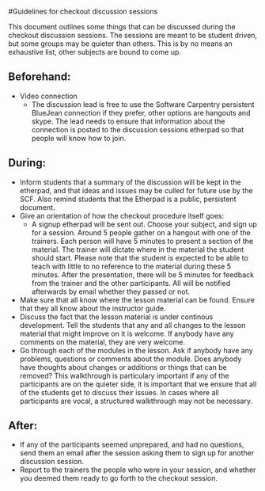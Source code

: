 #Guidelines for checkout discussion sessions

This document outlines some things that can be discussed during the checkout discussion sessions. The sessions are meant to be student driven, but some groups may be quieter than others. This is by no means an exhaustive list, other subjects are bound to come up. 

## Beforehand:

* Video connection
	* The discussion lead is free to use the Software Carpentry persistent BlueJean 	connection if they prefer, other options are hangouts and skype. The lead needs to 	ensure that information about the connection is posted to the discussion sessions 	etherpad so that people will know how to join.

## During:
* Inform students that a summary of the discussion will be kept in the etherpad, and that ideas and issues may be culled for future use by the SCF. Also remind students that the Etherpad is a public, persistent document.
* Give an orientation of how the checkout procedure itself goes:
	* A signup etherpad will be sent out. Choose your subject, and sign up for a 
	session. Around 5 people gather on a hangout with one of the trainers. Each person 	will have 5 minutes to present a section of the material. The trainer will dictate 	where in the material the student should start. Please note that the student is 	expected to be able to teach with little to no reference to the material during these 	5 minutes. After the presentation, there will be 5 minutes for feedback from the 	trainer and the other participants. All will be notified afterwards by email 	whether they passed or not.
* Make sure that all know where the lesson material can be found. Ensure that they all know about the instructor guide. 
* Discuss the fact that the lesson material is under continous development. Tell the students that any and all changes to the lesson material that might improve on it is welcome. If anybody have any comments on the material, they are very welcome. 
* Go through each of the modules in the lesson. Ask if anybody have any problems, questions or comments about the module. Does anybody have thoughts about changes or additions or things that can be removed? This walkthrough is particulary important if any of the participants are on the quieter side, it is important that we ensure that all of the students get to discuss their issues. In cases where all participants are vocal, a structured walkthrough may not be necessary.

## After:

* If any of the participants seemed unprepared, and had no questions, send them an email after the session asking them to sign up for another discussion session. 
* Report to the trainers the people who were in your session, and whether you deemed them ready to go forth to the checkout session.
